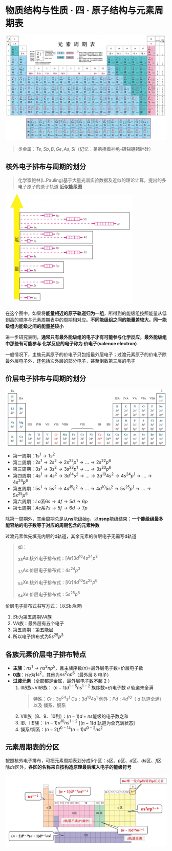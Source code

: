 # 物质结构与性质 · 四 · 原子结构与元素周期表
![](images/4.1.png)
> 类金属：$Te,Sb,B,Ge,As,Si$（记忆：弟弟捧着神龟-碲锑硼锗砷硅）

## 核外电子排布与周期的划分

>化学家鲍林(L.Pauling)基于大量光谱实验数据及近似的理论计算，提出的多电子原子的原子轨道 **近似能级图**

<img title="" src="images\4.2.png" alt="" data-align="inline" width="398">

在这个图中，如果将**能量相近的原子轨道归为一组**，所得到的能级组按照能量从低到高的顺序与元素周期表中的周期相对应。**不同能级组之间的能量差较大，同一能级组内能级之间的能量差较小**

进一步研究表明，**通常只有最外能级组的电子才有可能参与化学反应，最外能级组中那些有可能参与 化学反应的电子称为 价电子(valence electron)**

一般情况下，主族元素原子的价电子只包括最外层电子；过渡元素原子的价电子除最外层电子外，还包括次外层的部分电子，甚至倒数第三层的电子

## 价层电子排布与周期的划分

<img title="" src="images\4.3.jpg" alt="" data-align="inline" >

- 第一周期：$1s^1→1s^2$
- 第二周期：$2s^1→2s^2→2s^22p^1→...→2s^22p^6$
- 第三周期：$3s^1→3s^2→3s^23p^1→...→3s^23p^6$
- 第四周期：$4s^1→4s^2→3d^14s^2→...→3d^{10}4s^2→4s^24p^1→...→4s^24p^6$
- 第五周期：$5s^1→5s^2→4d^15s^2→...→4d^{10}5s^2→5s^25p^1→...→5s^25p^6$
- 第六周期：$La$系$6s→4f→5d→6p$
- 第七周期：$Ac$系$7s→5f→6d→7p$

除第一周期外，其余周期总是从<b>ns</b>能级始g，以**nsnp**能级结束；**一个能级组最多能容纳的电子数等于对应的周期包含的元素种数**

过渡元素优先填充内层的d轨道，其余元素的价层电子无需写d轨道
> 如：
> 
> $_{33}As$:核外电子排布式：$[Ar]3d^{10}4s^24p^3$
> 
> $_{33}As$:价层电子排布式：$4s^24p^3$
> 
> $_{54}Xe$:核外电子排布式：$[Kr]4d^{10}5s^25p^6$
> 
> $_{54}Xe$:价层电子排布式：$5s^25p^6$

价层电子排布式书写方式：（以$Sb为例$）
1. $Sb$为第五周期$ⅤA$族
2. $ⅤA$族：最外层有五个电子
3. 第五周期：第五能层
4. 所以电子排布式为$5s^25p^3$

## 各族元素价层电子排布特点

- **主族**：$ns^1→ns^2np^5$，且主族序数$(n)$=最外层电子数=价层电子数
- **0族**：$He$为$1s^2$，其他为$ns^2np^6$（最外层 $8$ 电子）
- **过渡元素**（全部都是金属，最外层电子数不超 $2$ ）
   1. $ⅢB$族~$ⅤⅡB$族：
        $(n-1)d^{1-5}ns^{1-2}$
        族序数=价电子数
        $d$ 轨道未全满 
        > 特殊：$Cr:3d^54s^1$ $Cu:3d^{10}4s^1$
        > 例外：$Pd:4d^{10}$（ $d$ 轨道全满） 以及 镧系、锕系
   2. $ⅤⅢ$族（8、9、10列）：$(n-1)d+ns$能级的电子数之和
   3. $ⅠB、ⅡB$族：
        $(n-1)d^{10}ns^{1-2}$  [$(n-1)d$ 轨道为全充满状态]
   4. 镧系/锕系：$(n-2)f^{0-14}(n-1)d^{0-2}ns^2$
   
## 元素周期表的分区
按照核外电子排布，可把元素周期表划分成5个区：$s$区、$p$区、$d$区、$ds$区、$f$区
除$ds$区外，**各区的名称来自按构造原理最后填入电子的能级符号**

<img title="元素周期表的分区" src="images\4.4.png" alt="" data-align="inline">

